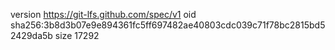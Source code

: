 version https://git-lfs.github.com/spec/v1
oid sha256:3b8d3b07e9e894361fc5ff697482ae40803cdc039c71f78bc2815bd52429da5b
size 17292
